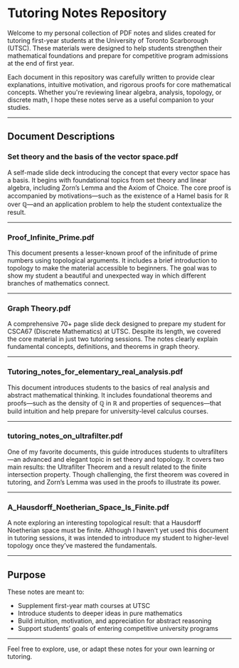 # Tutoring Notes Repository

Welcome to my personal collection of PDF notes and slides created for tutoring first-year students at the University of Toronto Scarborough (UTSC). These materials were designed to help students strengthen their mathematical foundations and prepare for competitive program admissions at the end of first year.

Each document in this repository was carefully written to provide clear explanations, intuitive motivation, and rigorous proofs for core mathematical concepts. Whether you're reviewing linear algebra, analysis, topology, or discrete math, I hope these notes serve as a useful companion to your studies.

---

## Document Descriptions

### Set theory and the basis of the vector space.pdf
A self-made slide deck introducing the concept that every vector space has a basis. It begins with foundational topics from set theory and linear algebra, including Zorn’s Lemma and the Axiom of Choice. The core proof is accompanied by motivations—such as the existence of a Hamel basis for ℝ over ℚ—and an application problem to help the student contextualize the result.

---

### Proof_Infinite_Prime.pdf
This document presents a lesser-known proof of the infinitude of prime numbers using topological arguments. It includes a brief introduction to topology to make the material accessible to beginners. The goal was to show my student a beautiful and unexpected way in which different branches of mathematics connect.

---

### Graph Theory.pdf
A comprehensive 70+ page slide deck designed to prepare my student for CSCA67 (Discrete Mathematics) at UTSC. Despite its length, we covered the core material in just two tutoring sessions. The notes clearly explain fundamental concepts, definitions, and theorems in graph theory.

---

### Tutoring_notes_for_elementary_real_analysis.pdf
This document introduces students to the basics of real analysis and abstract mathematical thinking. It includes foundational theorems and proofs—such as the density of ℚ in ℝ and properties of sequences—that build intuition and help prepare for university-level calculus courses.

---

### tutoring_notes_on_ultrafilter.pdf
One of my favorite documents, this guide introduces students to ultrafilters—an advanced and elegant topic in set theory and topology. It covers two main results: the Ultrafilter Theorem and a result related to the finite intersection property. Though challenging, the first theorem was covered in tutoring, and Zorn’s Lemma was used in the proofs to illustrate its power.

---

### A_Hausdorff_Noetherian_Space_Is_Finite.pdf
A note exploring an interesting topological result: that a Hausdorff Noetherian space must be finite. Although I haven’t yet used this document in tutoring sessions, it was intended to introduce my student to higher-level topology once they’ve mastered the fundamentals.

---

## Purpose

These notes are meant to:
- Supplement first-year math courses at UTSC
- Introduce students to deeper ideas in pure mathematics
- Build intuition, motivation, and appreciation for abstract reasoning
- Support students’ goals of entering competitive university programs

---

Feel free to explore, use, or adapt these notes for your own learning or tutoring.
